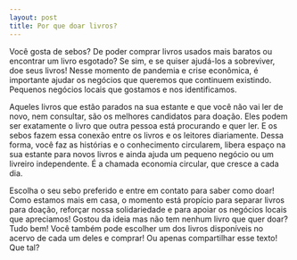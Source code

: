 ```yaml
---
layout: post
title: Por que doar livros?
---
```


Você gosta de sebos? De poder comprar livros usados mais baratos ou encontrar um livro esgotado? Se sim, e se quiser ajudá-los a sobreviver, doe seus livros! Nesse momento de pandemia e crise econômica, é importante ajudar os negócios que queremos que continuem existindo. Pequenos negócios locais que gostamos e nos identificamos.

Aqueles livros que estão parados na sua estante e que você não vai ler de novo, nem consultar, são os melhores candidatos para doação. Eles podem ser exatamente o livro que outra pessoa está procurando e quer ler. E os sebos fazem essa conexão entre os livros e os leitores diariamente. Dessa forma, você faz as histórias e o conhecimento circularem, libera espaço na sua estante para novos livros e ainda ajuda um pequeno negócio ou um livreiro independente. É a chamada economia circular, que cresce a cada dia.

Escolha o seu sebo preferido e entre em contato para saber como doar! Como estamos mais em casa, o momento está propício para separar livros para doação, reforçar nossa solidariedade e para apoiar os negócios locais que apreciamos! Gostou da ideia mas não tem nenhum livro que quer doar? Tudo bem! Você também pode escolher um dos livros disponíveis no acervo de cada um deles e comprar! Ou apenas compartilhar esse texto! Que tal?

